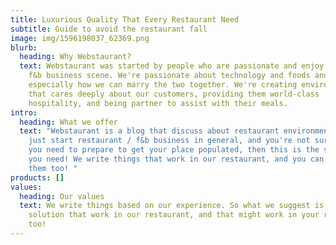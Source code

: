 ```yaml
---
title: Luxurious Quality That Every Restaurant Need
subtitle: Guide to avoid the restaurant fall
image: img/1596198037_62369.png
blurb:
  heading: Why Webstaurant?
  text: Webstaurant was started by people who are passionate and enjoy battling in
    f&b business scene. We're passionate about technology and foods and
    especially how we can marry the two together. We're creating environment
    that cares deeply about our customers, providing them world-class
    hospitality, and being partner to assist with their meals.
intro:
  heading: What we offer
  text: "Webstaurant is a blog that discuss about restaurant environment. If you
    just start restaurant / f&b business in general, and you're not sure what
    you need to prepare to get your place populated, then this is the sources
    you need! We write things that work in our restaurant, and you can implement
    them too! "
products: []
values:
  heading: Our values
  text: We write things based on our experience. So what we suggest is actually a
    solution that work in our restaurant, and that might work in your restaurant
    too!
---
```

